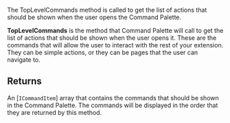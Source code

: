 The TopLevelCommands method is called to get the list of actions that should be shown when the user opens the Command Palette.

**TopLevelCommands** is the method that Command Palette will call to get the list of actions that should be shown when the user opens it. These are the commands that will allow the user to interact with the rest of your extension. They can be simple actions, or they can be pages that the user can navigate to.

## Returns
An [`ICommandItem`] array that contains the commands that should be shown in the Command Palette. The commands will be displayed in the order that they are returned by this method.